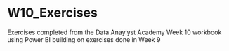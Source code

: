 # W10_Exercises

Exercises completed from the Data Anaylyst Academy Week 10 workbook using Power BI building on exercises done in Week 9
